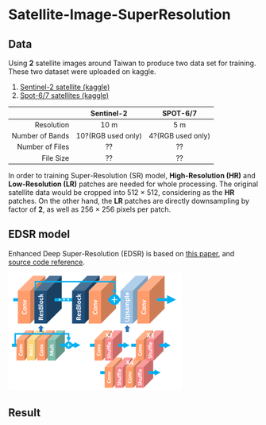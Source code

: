 # Satellite-Image-SuperResolution

## Data

Using **2** satellite images around Taiwan to produce two data set for training. These two dataset were uploaded on kaggle.

1. [Sentinel-2 satellite (kaggle)](https://www.kaggle.com/datasets/mchsieh/sentinel2-taiwan-dataset)
2. [Spot-6/7 satellites (kaggle)](https://www.kaggle.com/datasets/mchsieh/spot-taiwan-dataset)

|                   |     Sentinel-2     |      SPOT-6/7     |
|------------------:|:------------------:|:-----------------:|
|   Resolution      |           10 m     |           5 m     |
|   Number of Bands | 10?(RGB used only) | 4?(RGB used only) |
|   Number of Files |           ??       |           ??      |
|   File Size       |           ??       |           ??      | 

In order to training Super-Resolution (SR) model, **High-Resolution (HR)** and **Low-Resolution (LR)** patches are needed for whole processing. The original satellite data would be cropped into 512 $\times$ 512, considering as the **HR** patches. On the other hand, the **LR** patches are directly downsampling by factor of **2**, as well as 256 $\times$ 256 pixels per patch.


## EDSR model
Enhanced Deep Super-Resolution (EDSR) is based on [this paper](https://arxiv.org/abs/1707.02921), and [source code reference](https://keras.io/examples/vision/edsr/).

<div align=left>
<img src="https://github.com/H-MC/Satellite-Image-SuperResolution/blob/main/Figures/EDSR.png" width="350">
</div>

## Result

